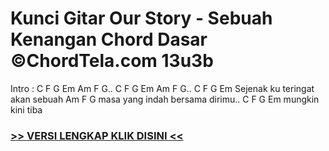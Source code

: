
 # Kunci Gitar Our Story - Sebuah Kenangan Chord Dasar ©ChordTela.com 13u3b


Intro : C F G Em Am F G.. C F G Em Am F G.. C F G Em Sejenak ku teringat akan sebuah Am F G masa yang indah bersama dirimu.. C F G Em mungkin kini tiba

###  <a href="https://shortlighzx.web.app?sq=Kunci Gitar Our Story - Sebuah Kenangan Chord Dasar ©ChordTela.com"> >> VERSI LENGKAP KLIK DISINI << </a>
